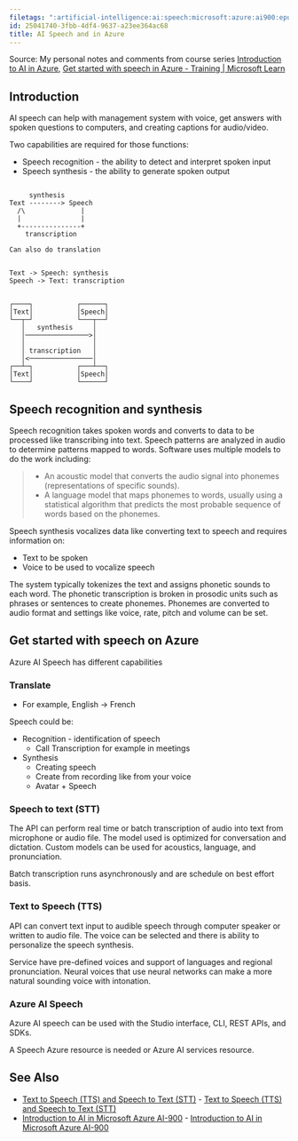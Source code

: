 ```yaml
---
filetags: ":artificial-intelligence:ai:speech:microsoft:azure:ai900:epubnote:"
id: 25041740-3fbb-4df4-9637-a23ee364ac68
title: AI Speech and in Azure
---
```


Source: My personal notes and comments from course series [Introduction
to AI in
Azure](https://learn.microsoft.com/en-us/training/paths/introduction-to-ai-on-azure/),
[Get started with speech in Azure - Training \| Microsoft
Learn](https://learn.microsoft.com/en-us/training/modules/recognize-synthesize-speech/)

## Introduction

AI speech can help with management system with voice, get answers with
spoken questions to computers, and creating captions for audio/video.

Two capabilities are required for those functions:

- Speech recognition - the ability to detect and interpret spoken input
- Speech synthesis - the ability to generate spoken output

``` text

     synthesis
Text --------> Speech 
  /\              |
  |               |
  +---------------+
    transcription

Can also do translation

```

``` plantuml

Text -> Speech: synthesis
Speech -> Text: transcription

```

``` text

┌────┐           ┌──────┐
│Text│           │Speech│
└──┬─┘           └───┬──┘
   │   synthesis     │
   │────────────────>│
   │                 │
   │ transcription   │
   │<────────────────│
┌──┴─┐           ┌───┴──┐
│Text│           │Speech│
└────┘           └──────┘

```

## Speech recognition and synthesis

Speech recognition takes spoken words and converts to data to be
processed like transcribing into text. Speech patterns are analyzed in
audio to determine patterns mapped to words. Software uses multiple
models to do the work including:

> - An acoustic model that converts the audio signal into phonemes
>   (representations of specific sounds).
> - A language model that maps phonemes to words, usually using a
>   statistical algorithm that predicts the most probable sequence of
>   words based on the phonemes.

Speech synthesis vocalizes data like converting text to speech and
requires information on:

- Text to be spoken
- Voice to be used to vocalize speech

The system typically tokenizes the text and assigns phonetic sounds to
each word. The phonetic transcription is broken in prosodic units such
as phrases or sentences to create phonemes. Phonemes are converted to
audio format and settings like voice, rate, pitch and volume can be set.

## Get started with speech on Azure

Azure AI Speech has different capabilities

### Translate

- For example, English → French

Speech could be:

- Recognition - identification of speech
  - Call Transcription for example in meetings
- Synthesis
  - Creating speech
  - Create from recording like from your voice
  - Avatar + Speech

### Speech to text (STT)

The API can perform real time or batch transcription of audio into text
from microphone or audio file. The model used is optimized for
conversation and dictation. Custom models can be used for acoustics,
language, and pronunciation.

Batch transcription runs asynchronously and are schedule on best effort
basis.

### Text to Speech (TTS)

API can convert text input to audible speech through computer speaker or
written to audio file. The voice can be selected and there is ability to
personalize the speech synthesis.

Service have pre-defined voices and support of languages and regional
pronunciation. Neural voices that use neural networks can make a more
natural sounding voice with intonation.

### Azure AI Speech

Azure AI speech can be used with the Studio interface, CLI, REST APIs,
and SDKs.

A Speech Azure resource is needed or Azure AI services resource.

## See Also

- [Text to Speech (TTS) and Speech to Text
  (STT)](../004-data-processing-tech-data-science-text-to-speech-tts-speech-to-text-stt) -
  [Text to Speech (TTS) and Speech to Text
  (STT)](id:f7d86fd7-47ba-49c0-bb56-b5e7e4ee3341)
- [Introduction to AI in Microsoft Azure
  AI-900](../006-3-tech-ai-artificial-intelligence-microsoft-azure-ai900) -
  [Introduction to AI in Microsoft Azure
  AI-900](id:dd87d682-2c98-4272-acb2-eafa6ebabf78)
